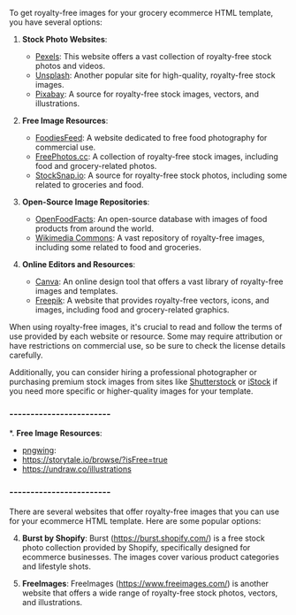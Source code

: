 To get royalty-free images for your grocery ecommerce HTML template, you have several options:

1. **Stock Photo Websites**:
   - [Pexels](https://www.pexels.com/): This website offers a vast collection of royalty-free stock photos and videos.
   - [Unsplash](https://unsplash.com/): Another popular site for high-quality, royalty-free stock images.
   - [Pixabay](https://pixabay.com/): A source for royalty-free stock images, vectors, and illustrations.

2. **Free Image Resources**:
   - [FoodiesFeed](https://www.foodiesfeed.com/): A website dedicated to free food photography for commercial use.
   - [FreePhotos.cc](https://www.freephotos.cc/): A collection of royalty-free stock images, including food and grocery-related photos.
   - [StockSnap.io](https://stocksnap.io/): A source for royalty-free stock photos, including some related to groceries and food.

3. **Open-Source Image Repositories**:
   - [OpenFoodFacts](https://world.openfoodfacts.org/): An open-source database with images of food products from around the world.
   - [Wikimedia Commons](https://commons.wikimedia.org/wiki/Main_Page): A vast repository of royalty-free images, including some related to food and groceries.

4. **Online Editors and Resources**:
   - [Canva](https://www.canva.com/): An online design tool that offers a vast library of royalty-free images and templates.
   - [Freepik](https://www.freepik.com/): A website that provides royalty-free vectors, icons, and images, including food and grocery-related graphics.

When using royalty-free images, it's crucial to read and follow the terms of use provided by each website or resource. Some may require attribution or have restrictions on commercial use, so be sure to check the license details carefully.

Additionally, you can consider hiring a professional photographer or purchasing premium stock images from sites like [Shutterstock](https://www.shutterstock.com/) or [iStock](https://www.istockphoto.com/) if you need more specific or higher-quality images for your template.


### ------------------------
*. **Free Image Resources**:
- [pngwing](https://www.pngwing.com/):
- https://storytale.io/browse/?isFree=true
- https://undraw.co/illustrations

### ------------------------


There are several websites that offer royalty-free images that you can use for your ecommerce HTML template. Here are some popular options:


4. **Burst by Shopify**: Burst (https://burst.shopify.com/) is a free stock photo collection provided by Shopify, specifically designed for ecommerce businesses. The images cover various product categories and lifestyle shots.

5. **FreeImages**: FreeImages (https://www.freeimages.com/) is another website that offers a wide range of royalty-free stock photos, vectors, and illustrations.

